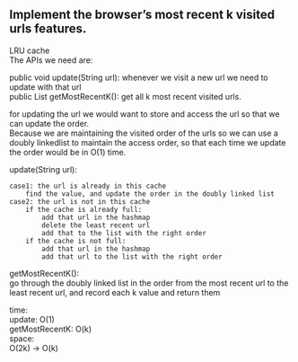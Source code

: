## Implement the browser’s most recent k visited urls features.
LRU cache<br>
The APIs we need are:<br>

public void update(String url): whenever we visit a new url we need to update with that url<br>
public List<String> getMostRecentK(): get all k most recent visited urls.<br>

for updating the url we would want to store and access the url so that we can update the order.<br>
Because we are maintaining the visited order of the urls so we can use a doubly linkedlist to maintain the access order, so that each time we update the order would be in O(1) time.

update(String url):<br>

	case1: the url is already in this cache
		find the value, and update the order in the doubly linked list
	case2: the url is not in this cache
		if the cache is already full:
			add that url in the hashmap
			delete the least recent url
			add that to the list with the right order
		if the cache is not full:
			add that url in the hashmap
			add that url to the list with the right order
getMostRecentK():<br>
	go through the doubly linked list in the order from the most recent url to the least recent url, and record each k value and return them

time:<br>
update: O(1)<br>
getMostRecentK: O(k)<br>
space:<br>
O(2k) -> O(k)